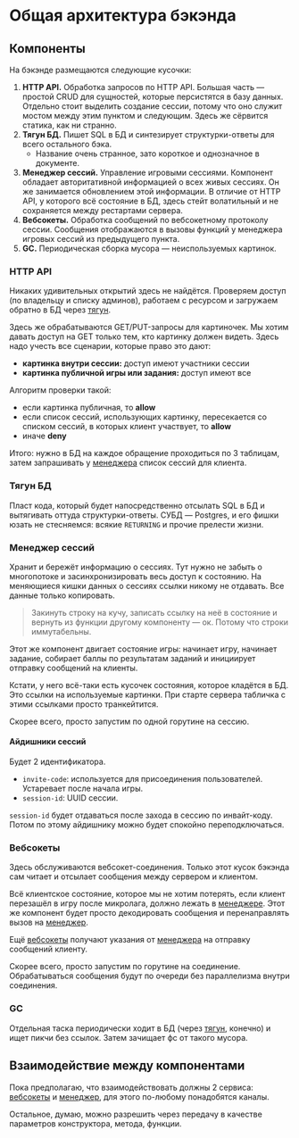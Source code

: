 # Общая архитектура бэкэнда

## Компоненты
На бэкэнде размещаются следующие кусочки:

1. **HTTP API.**
   Обработка запросов по HTTP API.
   Большая часть — простой CRUD для сущностей, которые персистятся в базу данных.
   Отдельно стоит выделить создание сессии, потому что оно служит мостом между этим пунктом и следующим.
   Здесь же сёрвится статика, как ни странно.
2. **Тягун БД.**
   Пишет SQL в БД и синтезирует структурки-ответы для всего остального бэка.
   - Название очень странное, зато короткое и однозначное в документе.
3. **Менеджер сессий.**
   Управление игровыми сессиями.
   Компонент обладает авторитативной информацией о всех живых сессиях.
   Он же занимается обновлением этой информации.
   В отличие от HTTP API, у которого всё состояние в БД, здесь стейт волатильный и не сохраняется между рестартами сервера.
4. **Вебсокеты.**
   Обработка сообщений по вебсокетному протоколу сессии.
   Сообщения отображаются в вызовы функций у менеджера игровых сессий из предыдущего пункта.
5. **GC.**
   Периодическая сборка мусора — неиспользуемых картинок.

### HTTP API
Никаких удивительных открытий здесь не найдётся.
Проверяем доступ (по владельцу и списку админов), работаем с ресурсом и загружаем обратно в БД через [тягун].

Здесь же обрабатываются GET/PUT-запросы для картиночек.
Мы хотим давать доступ на GET только тем, кто картинку должен видеть.
Здесь надо учесть все сценарии, которые право это дают:

- **картинка внутри сессии:** доступ имеют участники сессии
- **картинка публичной игры или задания:** доступ имеют все

Алгоритм проверки такой:
- если картинка публичная, то **allow**
- если список сессий, использующих картинку, пересекается со списком сессий, в которых клиент участвует, то **allow**
- иначе **deny**

Итого: нужно в БД на каждое обращение проходиться по 3 таблицам, затем запрашивать у [менеджера][менеджер] список сессий для клиента.

### Тягун БД
Пласт кода, который будет напосредственно отсылать SQL в БД и вытягивать оттуда структурки-ответы.
СУБД — Postgres, и его фишки юзать не стесняемся: всякие `RETURNING` и прочие прелести жизни.

### Менеджер сессий
Хранит и бережёт информацию о сессиях.
Тут нужно не забыть о многопотоке и засинхронизировать весь доступ к состоянию.
На меняющиеся кишки данных о сессиях ссылки никому не отдавать.
Все данные только копировать.

> Закинуть строку на кучу, записать ссылку на неё в состояние и вернуть из функции другому компоненту — ок.
> Потому что строки иммутабельны.

Этот же компонент двигает состояние игры: начинает игру, начинает задание, собирает баллы по результатам заданий и инициирует отправку сообщений на клиенты.

Кстати, у него всё-таки есть кусочек состояния, которое кладётся в БД.
Это ссылки на используемые картинки.
При старте сервера табличка с этими ссылками просто транкейтится.

Скорее всего, просто запустим по одной горутине на сессию.

#### Айдишники сессий
Будет 2 идентификатора.

- `invite-code`: используется для присоединения пользователей.
  Устаревает после начала игры.
- `session-id`: UUID сессии.

`session-id` будет отдаваться после захода в сессию по инвайт-коду.
Потом по этому айдишнику можно будет спокойно переподключаться.

### Вебсокеты
Здесь обслуживаются вебсокет-соединения.
Только этот кусок бэкэнда сам читает и отсылает сообщения между сервером и клиентом.

Всё клиентское состояние, которое мы не хотим потерять, если клиент перезашёл в игру после микролага, должно лежать в [менеджере][менеджер].
Этот же компонент будет просто декодировать сообщения и перенаправлять вызов на [менеджер].

Ещё [вебсокеты] получают указания от [менеджера][менеджер] на отправку сообщений клиенту.

Скорее всего, просто запустим по горутине на соединение.
Обрабатываться сообщения будут по очереди без параллелизма внутри соединения.

### GC
Отдельная таска периодически ходит в БД (через [тягун], конечно) и ищет пикчи без ссылок.
Затем зачищает фс от такого мусора.

## Взаимодействие между компонентами
Пока предполагаю, что взаимодействовать должны 2 сервиса: [вебсокеты] и [менеджер], для этого по-любому понадобятся каналы.

Остальное, думаю, можно разрешить через передачу в качестве параметров конструктора, метода, функции.

[HTTP API]: #HTTP-API
[Тягун]: #Тягун-БД
[Менеджер]: #Менеджер-сессий
[Вебсокеты]: #Вебсокеты
[GC]: #GC

